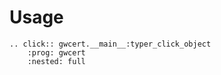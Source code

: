 # Usage

```{eval-rst}
.. click:: gwcert.__main__:typer_click_object
    :prog: gwcert
    :nested: full
```
